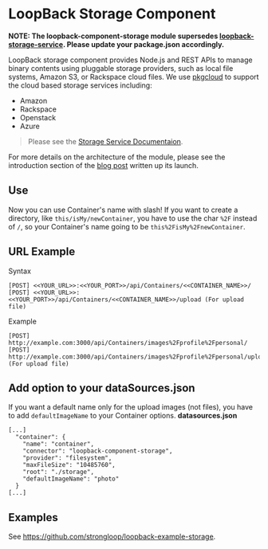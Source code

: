 # LoopBack Storage Component

**NOTE: The loopback-component-storage module supersedes [loopback-storage-service](https://www.npmjs.org/package/loopback-storage-service). Please update your package.json accordingly.**

LoopBack storage component provides Node.js and REST APIs to manage binary contents
using pluggable storage providers, such as local file systems, Amazon S3, or
Rackspace cloud files. We use [pkgcloud](https://github.com/pkgcloud/pkgcloud) to support the cloud based
storage services including:

- Amazon
- Rackspace
- Openstack
- Azure

> Please see the [Storage Service Documentaion](http://loopback.io/doc/en/lb2/Storage-component.html).

For more details on the architecture of the module, please see the introduction section of the [blog post](https://strongloop.com/strongblog/managing-nodejs-loopback-storage-service-provider/) written up its launch. 

## Use
Now you can use Container's name with slash! If you want to create a directory, like `this/isMy/newContainer`, you have to use the char `%2F` instead of `/`, so your Container's name going to be `this%2FisMy%2FnewContainer`.

## URL Example
Syntax
```
[POST] <<YOUR_URL>>:<<YOUR_PORT>>/api/Containers/<<CONTAINER_NAME>>/
[POST] <<YOUR_URL>>:<<YOUR_PORT>>/api/Containers/<<CONTAINER_NAME>>/upload (For upload file)
```

Example
```
[POST] http://example.com:3000/api/Containers/images%2Fprofile%2Fpersonal/
[POST] http://example.com:3000/api/Containers/images%2Fprofile%2Fpersonal/upload (For upload file)
```

## Add option to your dataSources.json
If you want a default name only for the upload images (not files), you have to add `defaultImageName` to your Container options.
**datasources.json**
```
[...]
  "container": {
    "name": "container",
    "connector": "loopback-component-storage",
    "provider": "filesystem",
    "maxFileSize": "10485760",
    "root": "./storage",
    "defaultImageName": "photo"
  }
[...]
  ```

## Examples

See https://github.com/strongloop/loopback-example-storage.
